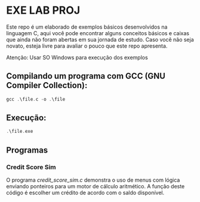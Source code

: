 # EXE LAB PROJ

Este repo é um elaborado de exemplos básicos desenvolvidos na linguagem C, aqui você pode encontrar alguns conceitos básicos e caixas que ainda não foram abertas em sua jornada de estudo. Caso você não seja novato, esteja livre para avaliar o pouco que este repo apresenta.

Atenção: Usar SO Windows para execução dos exemplos


## Compilando um programa com GCC (GNU Compiler Collection):
```C
gcc .\file.c -o .\file
```
## Execução:
```C
.\file.exe
```

## Programas

### Credit Score Sim

O programa *credit_score_sim.c* demonstra o uso de menus com lógica enviando ponteiros para um motor de cálculo aritmético. A função deste código é escolher um crédito de acordo com o saldo disponível.